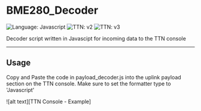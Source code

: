 # BME280_Decoder
![Language: Javascript](https://img.shields.io/badge/language-JavaScript-blue)
![TTN: v2](https://img.shields.io/badge/TTN-v2-success)
![TTN: v3](https://img.shields.io/badge/TTN-v3-success)

Decoder script written in Javascipt for incoming data to the TTN console

---

## Usage

Copy and Paste the code in payload_decoder.js into the uplink payload section on the TTN console. 
Make sure to set the formatter type to 'Javascript'

[decoder]: decoder_example.jpg "decoder"

![alt text][TTN Console - Example]
